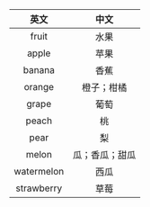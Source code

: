 |英文|中文|
|:---:|:---:|
| fruit | 水果 |
| apple | 苹果 |
| banana | 香蕉 |
| orange | 橙子；柑橘 |
| grape | 葡萄 |
| peach | 桃 |
| pear | 梨 |
| melon | 瓜；香瓜；甜瓜 |
| watermelon | 西瓜 |
| strawberry | 草莓 |